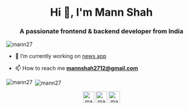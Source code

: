 <h1 align="center">Hi 👋, I'm Mann Shah</h1>
<h3 align="center">A passionate frontend & backend developer from India</h3>

<p align="left"> <img src="https://komarev.com/ghpvc/?username=mann27" alt="mann27" /> </p>

- 🔭 I’m currently working on [news app](https://github.com/mann27/News24x7-Client)

- 📫 How to reach me **mannshah2712@gmail.com**

<p><img align="left" src="https://github-readme-stats.vercel.app/api/top-langs/?username=mann27&layout=compact" alt="mann27" /></p>

<p>&nbsp;<img align="center" src="https://github-readme-stats.vercel.app/api?username=mann27&show_icons=true" alt="mann27" /></p>

<p align="center">
<a href="https://linkedin.com/in/mannshah2712" target="blank"><img align="center" src="https://cdn.jsdelivr.net/npm/simple-icons@3.0.1/icons/linkedin.svg" alt="mannshah2712" height="30" width="30" /></a>
<a href="https://www.codechef.com/users/mannshah2712" target="blank"><img align="center" src="https://cdn.jsdelivr.net/npm/simple-icons@3.1.0/icons/codechef.svg" alt="mannshah2712" height="30" width="30" /></a>
<a href="https://codeforces.com/profile/mann_27__" target="blank"><img align="center" src="https://cdn.jsdelivr.net/npm/simple-icons@3.0.1/icons/codeforces.svg" alt="mann_27__" height="30" width="30" /></a>
</p>
